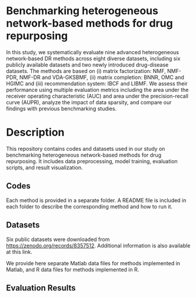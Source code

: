# Benchmarking heterogeneous network-based methods for drug repurposing

In this study, we systematically evaluate nine advanced heterogeneous network-based DR
methods across eight diverse datasets, including six publicly available datasets and two newly introduced
drug-disease datasets. The methods are based on (i) matrix factorization: NMF, NMF-PDR, NMF-DR
and VDA-GKSBMF, (ii) matrix completion: BNNR, OMC and HGIMC and (iii) recommendation system:
IBCF and LIBMF. We assess their performance using multiple evaluation metrics including the area under
the receiver operating characteristic (AUC) and area under the precision-recall curve (AUPR), analyze the
impact of data sparsity, and compare our findings with previous benchmarking studies.

# Description
This repository contains codes and datasets used in our study on benchmarking heterogeneous network-based methods for drug repurposing. It includes data preprocessing, model training, evaluation scripts, and result visualization.

## Codes
Each method is provided in a separate folder. A README file is included in each folder to describe the corresponding method and how to run it.


## Datasets
Six public datasets were downloaded from https://zenodo.org/records/8357512. Additional information is also available at this link.

We provide here separate Matlab data files for methods implemented in Matlab, and R data files for methods implemented in R.


## Evaluation Results



